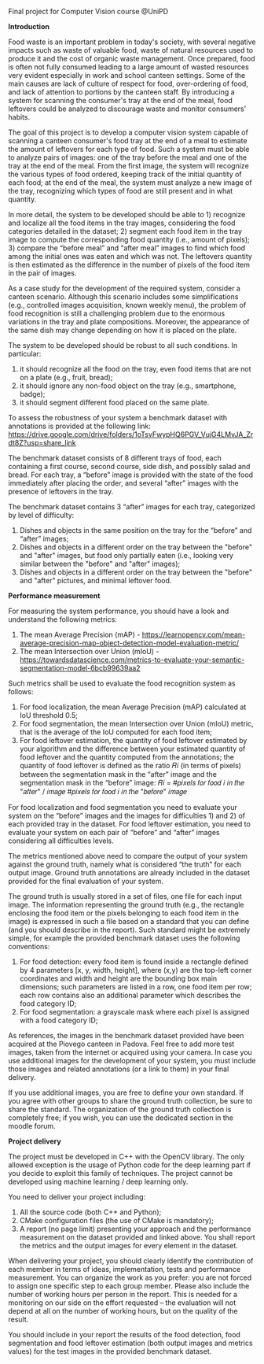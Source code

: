 Final project for Computer Vision course @UniPD

**Introduction**

Food waste is an important problem in today's society, with several negative impacts such as waste of valuable food, waste of natural resources used to produce it and the cost of organic waste management. Once prepared, food is often not fully consumed leading to a large amount of wasted resources very evident especially in work and school canteen settings. Some of the main causes are lack of culture of respect for food, over-ordering of food, and lack of attention to portions by the canteen staff. By introducing a system for scanning the consumer's tray at the end of the meal, food leftovers could be analyzed to discourage waste and monitor consumers' habits.

The goal of this project is to develop a computer vision system capable of scanning a canteen consumer's food tray at the end of a meal to estimate the amount of leftovers for each type of food. Such a system must be able to analyze pairs of images: one of the tray before the meal and one of the tray at the end of the meal. From the first image, the system will recognize the various types of food ordered, keeping track of the initial quantity of each food; at the end of the meal, the system must analyze a new image of the tray, recognizing which types of food are still present and in what quantity.

In more detail, the system to be developed should be able to 1) recognize and localize all the food items in the tray images, considering the food categories detailed in the dataset; 2) segment each food item in the tray image to compute the corresponding food quantity (i.e., amount of pixels); 3) compare the “before meal” and “after meal” images to find which food among the initial ones was eaten and which was not. The leftovers quantity is then estimated as the difference in the number of pixels of the food item in the pair of images.

As a case study for the development of the required system, consider a canteen scenario. Although this scenario includes some simplifications (e.g., controlled images acquisition, known weekly menu), the problem of food recognition is still a challenging problem due to the enormous variations in the tray and plate compositions. Moreover, the appearance of the same dish may change depending on how it is placed on the plate.

The system to be developed should be robust to all such conditions. In particular:
  1) it should recognize all the food on the tray, even food items that are not on a plate (e.g., fruit, bread);
  2) it should ignore any non-food object on the tray (e.g., smartphone, badge);
  3) it should segment different food placed on the same plate.

To assess the robustness of your system a benchmark dataset with annotations is provided at the following link:
https://drive.google.com/drive/folders/1oTsvFwypHQ6PGV_VujG4LMvJA_Zrdt8Z?usp=share_link

The benchmark dataset consists of 8 different trays of food, each containing a first course, second course, side dish, and possibly salad and bread. For each tray, a “before” image is provided with the state of the food immediately after placing the order, and several “after” images with the presence of leftovers in the tray.

The benchmark dataset contains 3 “after” images for each tray, categorized by level of difficulty:
  1) Dishes and objects in the same position on the tray for the “before” and “after” images;
  2) Dishes and objects in a different order on the tray between the "before" and "after" images, but food
     only partially eaten (i.e., looking very similar between the "before" and "after" images);
  3) Dishes and objects in a different order on the tray between the "before" and "after" pictures, and
     minimal leftover food.

**Performance measurement**

For measuring the system performance, you should have a look and understand the following metrics:
  1) The mean Average Precision (mAP) - https://learnopencv.com/mean-average-precision-map-object-detection-model-evaluation-metric/
  2) The mean Intersection over Union (mIoU) - https://towardsdatascience.com/metrics-to-evaluate-your-semantic-segmentation-model-6bcb99639aa2
 
Such metrics shall be used to evaluate the food recognition system as follows:
  1) For food localization, the mean Average Precision (mAP) calculated at IoU threshold 0.5;
  2) For food segmentation, the mean Intersection over Union (mIoU) metric, that is the average of the IoU computed for each food item;
  3) For food leftover estimation, the quantity of food leftover estimated by your algorithm and the difference between your estimated       quantity of food leftover and the quantity computed from the annotations; the quantity of food leftover is defined as the ratio 𝑅𝑖       (in terms of pixels) between the segmentation mask in the “after” image and the segmentation mask in the “before” image:
                    𝑅𝑖 = #𝑝𝑖𝑥𝑒𝑙𝑠 𝑓𝑜𝑟 𝑓𝑜𝑜𝑑 𝑖 𝑖𝑛 𝑡h𝑒 "𝑎𝑓𝑡𝑒𝑟" / 𝑖𝑚𝑎𝑔𝑒 #𝑝𝑖𝑥𝑒𝑙𝑠 𝑓𝑜𝑟 𝑓𝑜𝑜𝑑 𝑖 𝑖𝑛 𝑡h𝑒 "𝑏𝑒𝑓𝑜𝑟𝑒" 𝑖𝑚𝑎𝑔𝑒
                    
For food localization and food segmentation you need to evaluate your system on the “before” images and the images for difficulties 1) and 2) of each provided tray in the dataset. For food leftover estimation, you need to evaluate your system on each pair of “before” and “after” images considering all difficulties levels.

The metrics mentioned above need to compare the output of your system against the ground truth, namely what is considered “the truth” for each output image. Ground truth annotations are already included in the dataset provided for the final evaluation of your system.

The ground truth is usually stored in a set of files, one file for each input image. The information representing the ground truth (e.g., the rectangle enclosing the food item or the pixels belonging to each food item in the image) is expressed in such a file based on a standard that you can define (and you should describe in the report). Such standard might be extremely simple, for example the provided benchmark dataset uses the following conventions:
  1) For food detection: every food item is found inside a rectangle defined by 4 parameters [x, y, width, height], where (x,y) are the      top-left corner coordinates and width and height are the bounding box main dimensions; such parameters are listed in a row, one          food item per row; each row contains also an additional parameter which describes the food category ID;
  2) For food segmentation: a grayscale mask where each pixel is assigned with a food category ID;
  
As references, the images in the benchmark dataset provided have been acquired at the Piovego canteen in Padova. Feel free to add more test images, taken from the internet or acquired using your camera. In case you use additional images for the development of your system, you must include those images and related annotations (or a link to them) in your final delivery.

If you use additional images, you are free to define your own standard. If you agree with other groups to share the ground truth collection, be sure to share the standard. The organization of the ground truth collection is completely free; if you wish, you can use the dedicated section in the moodle forum.

**Project delivery**

The project must be developed in C++ with the OpenCV library. The only allowed exception is the usage of Python code for the deep learning part if you decide to exploit this family of techniques. The project cannot be developed using machine learning / deep learning only.

You need to deliver your project including:
  1) All the source code (both C++ and Python);
  2) CMake configuration files (the use of CMake is mandatory);
  3) A report (no page limit) presenting your approach and the performance measurement on the dataset provided and linked above. You         shall report the metrics and the output images for every element in the dataset.
  
When delivering your project, you should clearly identify the contribution of each member in terms of ideas, implementation, tests and performance measurement. You can organize the work as you prefer: you are not forced to assign one specific step to each group member. Please also include the number of working hours per person in the report. This is needed for a monitoring on our side on the effort requested – the evaluation will not depend at all on the number of working hours, but on the quality of the result.

You should include in your report the results of the food detection, food segmentation and food leftover estimation (both output images and metrics values) for the test images in the provided benchmark dataset.
